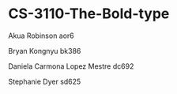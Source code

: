 # CS-3110-The-Bold-type

Akua Robinson aor6

Bryan Kongnyu bk386

Daniela Carmona Lopez Mestre dc692

Stephanie Dyer sd625
